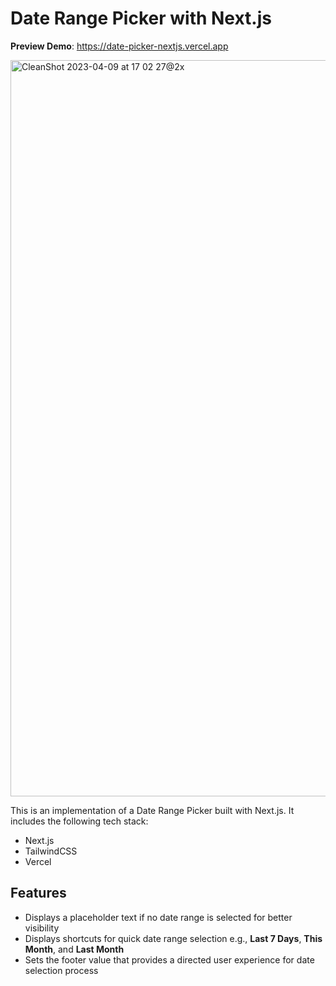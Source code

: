 # Date Range Picker with Next.js

**Preview Demo**: <https://date-picker-nextjs.vercel.app>

<img width="1178" alt="CleanShot 2023-04-09 at 17 02 27@2x" src="https://user-images.githubusercontent.com/12712988/230771342-9eb8f8fb-5bae-4ab0-ac1f-3453c32a67e1.png">


This is an implementation of a Date Range Picker built with Next.js. It includes the following tech stack:

- Next.js
- TailwindCSS
- Vercel

## Features

- Displays a placeholder text if no date range is selected for better visibility
- Displays shortcuts for quick date range selection e.g., **Last 7 Days**, **This Month**, and **Last Month**
- Sets the footer value that provides a directed user experience for date selection process


<!-- This is a [Next.js](https://nextjs.org/) project bootstrapped with [`create-next-app`](https://github.com/vercel/next.js/tree/canary/packages/create-next-app).

## Getting Started

First, run the development server:

```bash
npm run dev
# or
yarn dev
# or
pnpm dev
```

Open [http://localhost:3000](http://localhost:3000) with your browser to see the result.

You can start editing the page by modifying `pages/index.js`. The page auto-updates as you edit the file.

[API routes](https://nextjs.org/docs/api-routes/introduction) can be accessed on [http://localhost:3000/api/hello](http://localhost:3000/api/hello). This endpoint can be edited in `pages/api/hello.js`.

The `pages/api` directory is mapped to `/api/*`. Files in this directory are treated as [API routes](https://nextjs.org/docs/api-routes/introduction) instead of React pages.

This project uses [`next/font`](https://nextjs.org/docs/basic-features/font-optimization) to automatically optimize and load Inter, a custom Google Font.

## Learn More

To learn more about Next.js, take a look at the following resources:

- [Next.js Documentation](https://nextjs.org/docs) - learn about Next.js features and API.
- [Learn Next.js](https://nextjs.org/learn) - an interactive Next.js tutorial.

You can check out [the Next.js GitHub repository](https://github.com/vercel/next.js/) - your feedback and contributions are welcome!

## Deploy on Vercel

The easiest way to deploy your Next.js app is to use the [Vercel Platform](https://vercel.com/new?utm_medium=default-template&filter=next.js&utm_source=create-next-app&utm_campaign=create-next-app-readme) from the creators of Next.js.

Check out our [Next.js deployment documentation](https://nextjs.org/docs/deployment) for more details. -->
